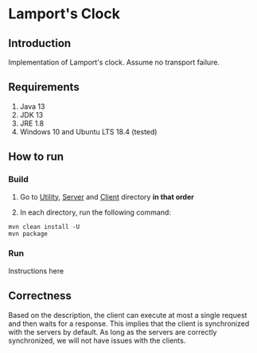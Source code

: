 # Lamport's Clock

## Introduction

Implementation of Lamport's clock. Assume no transport failure.

## Requirements

1. Java 13
2. JDK 13
3. JRE 1.8
4. Windows 10 and Ubuntu LTS 18.4 (tested)

## How to run

### Build

1. Go to [Utility](./Utility), [Server](./Server) and [Client](./Client) directory **in that order**

2. In each directory, run the following command:
```
mvn clean install -U
mvn package
```

### Run

Instructions here

## Correctness

Based on the description, the client can execute at most a single request and then waits for a response. This implies that the client is synchronized with the servers by default. As long as the servers are correctly synchronized, we will not have issues with the clients. 